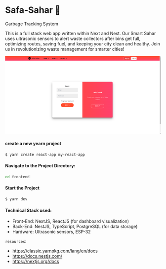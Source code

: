 # Safa-Sahar 🌆

Garbage Tracking System

This is a full stack web app written within Next and Nest. Our Smart Sahar uses ultrasonic sensors to alert waste collectors after bins get full, optimizing routes, saving fuel, and keeping your city clean and healthy. Join us in revolutionizing waste management for smarter cities!

![form](img/form.png)

#### create a new yearn project

```bash
$ yarn create react-app my-react-app
```

#### Navigate to the Project Directory:

```bash
cd frontend
```

#### Start the Project

```bash
$ yarn dev
```

#### Technical Stack used:

- Front-End: NextJS, ReactJS (for dashboard visualization)
- Back-End: NestJS, TypeScript, PostgreSQL (for data storage)
- Hardware: Ultrasonic sensors, ESP-32

`resources`:

- https://classic.yarnpkg.com/lang/en/docs
- https://docs.nestjs.com/
- https://nextjs.org/docs
